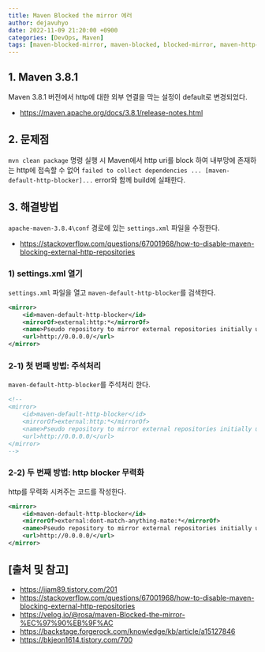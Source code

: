 ```yaml
---
title: Maven Blocked the mirror 에러
author: dejavuhyo
date: 2022-11-09 21:20:00 +0900
categories: [DevOps, Maven]
tags: [maven-blocked-mirror, maven-blocked, blocked-mirror, maven-http-repositories, http-repositories-blocking, maven-381-version, maven-default-http-blocker, http-blocker, maven-blocked-mirror-에러, maven-에러]
---
```


## 1. Maven 3.8.1
Maven 3.8.1 버전에서 http에 대한 외부 연결을 막는 설정이 default로 변경되었다.

* <https://maven.apache.org/docs/3.8.1/release-notes.html>

## 2. 문제점
`mvn clean package` 명령 실행 시 Maven에서 http uri를 block 하여 내부망에 존재하는 http에 접속할 수 없어 `failed to collect dependencies ... [maven-default-http-blocker]...` error와 함께 build에 실패한다.

## 3. 해결방법
`apache-maven-3.8.4\conf` 경로에 있는 `settings.xml` 파일을 수정한다.

* <https://stackoverflow.com/questions/67001968/how-to-disable-maven-blocking-external-http-repositories>

### 1) settings.xml 열기
`settings.xml` 파일을 열고 `maven-default-http-blocker`를 검색한다.

```xml
<mirror>
    <id>maven-default-http-blocker</id>
    <mirrorOf>external:http:*</mirrorOf>
    <name>Pseudo repository to mirror external repositories initially using HTTP.</name>
    <url>http://0.0.0.0/</url>
</mirror>
```

### 2-1) 첫 번째 방법: 주석처리
`maven-default-http-blocker`를 주석처리 한다.

```xml
<!--
<mirror>
    <id>maven-default-http-blocker</id>
    <mirrorOf>external:http:*</mirrorOf>
    <name>Pseudo repository to mirror external repositories initially using HTTP.</name>
    <url>http://0.0.0.0/</url>
</mirror>
-->
```

### 2-2) 두 번째 방법: http blocker 무력화
http를 무력화 시켜주는 코드를 작성한다.

```xml
<mirror>
    <id>maven-default-http-blocker</id>
    <mirrorOf>external:dont-match-anything-mate:*</mirrorOf>
    <name>Pseudo repository to mirror external repositories initially using HTTP.</name>
    <url>http://0.0.0.0/</url>
</mirror>
```

## [출처 및 참고]
* <https://jjam89.tistory.com/201>
* <https://stackoverflow.com/questions/67001968/how-to-disable-maven-blocking-external-http-repositories>
* <https://velog.io/@rosa/maven-Blocked-the-mirror-%EC%97%90%EB%9F%AC>
* <https://backstage.forgerock.com/knowledge/kb/article/a15127846>
* <https://bkjeon1614.tistory.com/700>
